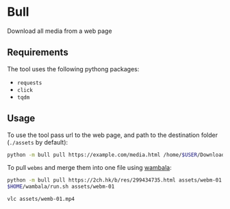 # Bull

Download all media from a web page

## Requirements

The tool uses the following pythong packages:

- `requests`
- `click`
- `tqdm`

## Usage

To use the tool pass url to the web page, and path to the destination folder (`./assets` by default):

```sh
python -m bull pull https://example.com/media.html /home/$USER/Downloads
```

To pull `webms` and merge them into one file using [wambala](http://github.com/zeionara/wambala):

```sh
python -m bull pull https://2ch.hk/b/res/299434735.html assets/webm-01
$HOME/wambala/run.sh assets/webm-01

vlc assets/wemb-01.mp4
```
